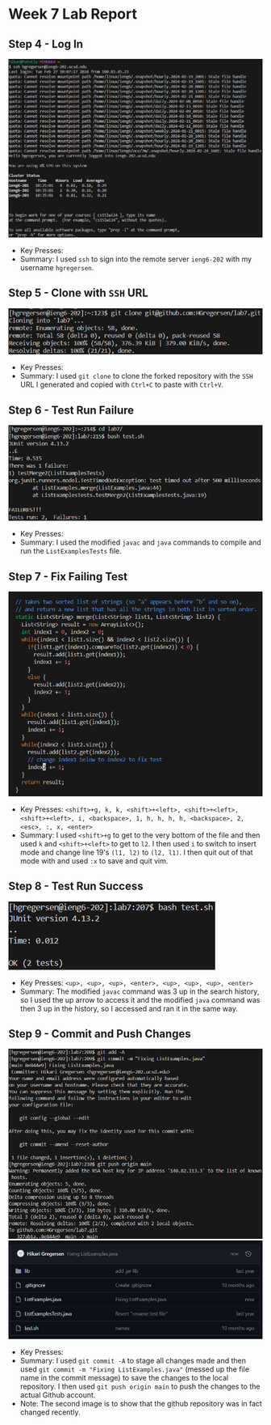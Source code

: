 # Week 7 Lab Report
## Step 4 - Log In
![Logging In](log_in.png)
* Key Presses:
* Summary: I used `ssh` to sign into the remote server `ieng6-202` with my username `hgregersen`.
## Step 5 - Clone with `SSH` URL
![Cloning Fork](fork_clone.png)
* Key Presses:
* Summary: I used `git clone` to clone the forked repository with the `SSH` URL I generated and copied with `Ctrl+C` to paste with `Ctrl+V`.
## Step 6 - Test Run Failure
![Test Fail](run_test.png)
* Key Presses:
* Summary: I used the modified `javac` and `java` commands to compile and run the `ListExamplesTests` file.
## Step 7 - Fix Failing Test
![Editing Tests](edited_code.png)
* Key Presses: `<shift>+g, k, k, <shift>+<left>, <shift>+<left>, <shift>+<left>, i, <backspace>, 1, h, h, h, h, <backspace>, 2, <esc>, :, x, <enter>`
* Summary: I used `<shift>+g` to get to the very bottom of the file and then used `k` and `<shift>+<left>` to get to `l2`. I then used `i` to switch to insert mode and change line 19's `(l1, l2)` to `(l2, l1)`. I then quit out of that mode with <esc> and used `:x` to save and quit vim.
## Step 8 - Test Run Success
![Tests Pass](success_run.png)
* Key Presses: `<up>, <up>, <up>, <enter>, <up>, <up>, <up>, <enter>`
* Summary: The modified `javac` command was 3 up in the search history, so I used the up arrow to access it and the modified `java` command was then 3 up in the history, so I accessed and ran it in the same way.
## Step 9 - Commit and Push Changes
![Committing and Pushing](commit_push.png)
![Committing and Pushing Proof](commit_push_effects.png)
* Key Presses: 
* Summary: I used `git commit -A` to stage all changes made and then used `git commit -m "Fixing ListExamples.java"` (messed up the file name in the commit message) to save the changes to the local repository. I then used `git push origin main` to push the changes to the actual Github account.
* Note: The second image is to show that the github repository was in fact changed recently.

